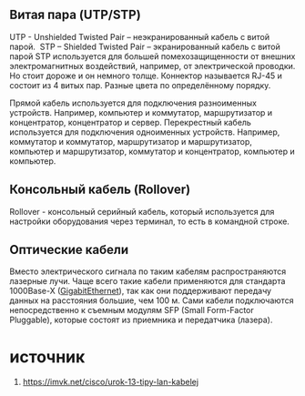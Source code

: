 ## Витая пара (UTP/STP) 

UTP - Unshielded Twisted Pair – неэкранированный кабель с витой парой. 
STP – Shielded Twisted Pair – экранированный кабель с витой парой STP используется для большей помехозащищенности от внешних электромагнитных воздействий, например, от электрической проводки. Но стоит дороже и он немного толще.
Коннектор называется RJ-45 и состоит  из 4 витых пар. Разные цвета по определённому порядку.

Прямой кабель используется для подключения разноименных устройств. Например, компьютер и коммутатор, маршрутизатор и концентратор, концентратор и сервер. Перекрестный кабель используется для подключения одноименных устройств. Например, коммутатор и коммутатор, маршрутизатор и маршрутизатор, компьютер и маршрутизатор, коммутатор и концентратор, компьютер и компьютер.
## Консольный кабель (Rollover) 

Rollover - консольный серийный кабель, который используется для настройки оборудования через терминал, то есть в командной строке.
## Оптические кабели 

Вместо электрического сигнала по таким кабелям распространяются лазерные лучи. Чаще всего такие кабели применяются для стандарта 1000Base-X ([GigabitEthernet](ethernet.md)), так как они поддерживают передачу данных на расстояния большие, чем 100 м.
Сами кабели подключаются непосредственно к съемным модулям SFP (Small Form-Factor Pluggable), которые состоят из приемника и передатчика (лазера).
# источник
1. https://imvk.net/cisco/urok-13-tipy-lan-kabelej